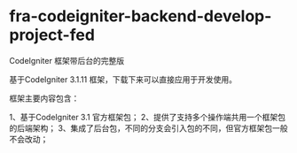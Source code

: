 # fra-codeigniter-backend-develop-project-fed

CodeIgniter 框架带后台的完整版

基于CodeIgniter 3.1.11 框架，下载下来可以直接应用于开发使用。

框架主要内容包含：

1、基于CodeIgniter 3.1 官方框架包；
2、提供了支持多个操作端共用一个框架包的后端架构；
3、集成了后台包，不同的分支会引入包的不同，但官方框架包一般不会改动；
